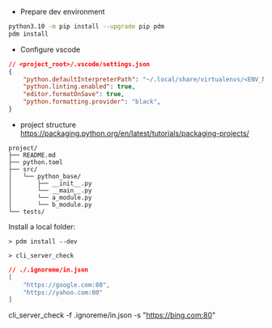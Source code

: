 * Prepare dev environment
```bash
python3.10 -m pip install --upgrade pip pdm
pdm install
```

* Configure vscode
```json
// <project_root>/.vscode/settings.json
{
    "python.defaultInterpreterPath": "~/.local/share/virtualenvs/<ENV_NAME>/bin/python",
    "python.linting.enabled": true,
    "editor.formatOnSave": true,
    "python.formatting.provider": "black",
}
```

* project structure
https://packaging.python.org/en/latest/tutorials/packaging-projects/
```
project/
├── README.md
├── python.toml
├── src/
│   └── python_base/
│       ├── __init__.py
│       └── __main__.py
│       └── a_module.py
│       └── b_module.py
└── tests/
```

Install a local folder:
```
> pdm install --dev 

> cli_server_check
```

```json
// ./.ignoreme/in.json
[
    "https://google.com:80",
    "https://yahoo.com:80"
]
```
cli_server_check -f .ignoreme/in.json -s "https://bing.com:80"

